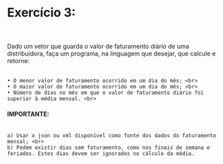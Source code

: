 # Exercício 3: <br><br>

Dado um vetor que guarda o valor de faturamento diário de uma distribuidora, faça um programa, na linguagem que desejar, que calcule e retorne: <br><br>

	• O menor valor de faturamento ocorrido em um dia do mês; <br>
	• O maior valor de faturamento ocorrido em um dia do mês; <br>
	• Número de dias no mês em que o valor de faturamento diário foi superior à média mensal. <br>

#### **IMPORTANTE:** <br><br>

	a) Usar o json ou xml disponível como fonte dos dados do faturamento mensal; <br>
	b) Podem existir dias sem faturamento, como nos finais de semana e feriados. Estes dias devem ser ignorados no cálculo da média.